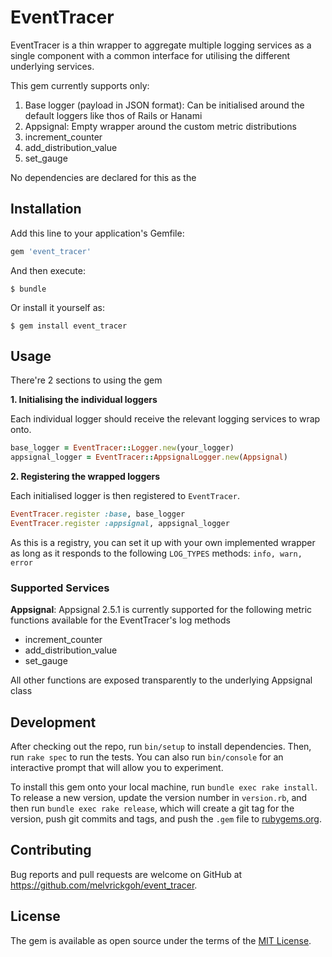 # EventTracer

EventTracer is a thin wrapper to aggregate multiple logging services as a single component with a common interface for utilising the different underlying services.

This gem currently supports only: 

1. Base logger (payload in JSON format): Can be initialised around the default loggers like thos of Rails or Hanami
2. Appsignal: Empty wrapper around the custom metric distributions
  1. increment_counter
  2. add_distribution_value
  3. set_gauge

No dependencies are declared for this as the  

## Installation

Add this line to your application's Gemfile:

```ruby
gem 'event_tracer'
```

And then execute:

    $ bundle

Or install it yourself as:

    $ gem install event_tracer

## Usage

There're 2 sections to using the gem

**1. Initialising the individual loggers**

Each individual logger should receive the relevant logging services to wrap onto.

```ruby
base_logger = EventTracer::Logger.new(your_logger)
appsignal_logger = EventTracer::AppsignalLogger.new(Appsignal)
```

**2. Registering the wrapped loggers**

Each initialised logger is then registered to `EventTracer`. 

```ruby
EventTracer.register :base, base_logger
EventTracer.register :appsignal, appsignal_logger
```

As this is a registry, you can set it up with your own implemented wrapper as long as it responds to the following `LOG_TYPES` methods: `info, warn, error`

### Supported Services

**Appsignal**: Appsignal 2.5.1 is currently supported for the following metric functions available for the EventTracer's log methods

- increment_counter
- add_distribution_value
- set_gauge

All other functions are exposed transparently to the underlying Appsignal class

## Development

After checking out the repo, run `bin/setup` to install dependencies. Then, run `rake spec` to run the tests. You can also run `bin/console` for an interactive prompt that will allow you to experiment.

To install this gem onto your local machine, run `bundle exec rake install`. To release a new version, update the version number in `version.rb`, and then run `bundle exec rake release`, which will create a git tag for the version, push git commits and tags, and push the `.gem` file to [rubygems.org](https://rubygems.org).

## Contributing

Bug reports and pull requests are welcome on GitHub at https://github.com/melvrickgoh/event_tracer.

## License

The gem is available as open source under the terms of the [MIT License](https://opensource.org/licenses/MIT).
